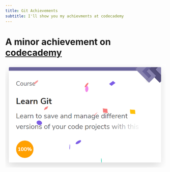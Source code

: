 ```yaml
---
title: Git Achievements
subtitle: I'll show you my achievments at codecademy
---
```

# A minor achievement on [codecademy](https://www.codecademy.com)


<img src="/img/learned_git.png" />

